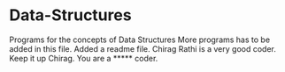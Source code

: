 # Data-Structures
Programs for the concepts of Data Structures
More programs has to be added in this file.
Added a readme file.
Chirag Rathi is a very good coder.
Keep it up Chirag.
You are a ***** coder.
